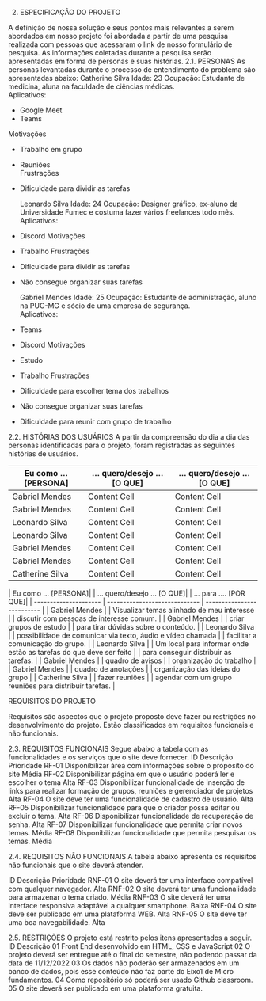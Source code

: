 2.	ESPECIFICAÇÃO DO PROJETO

A definição de nossa solução e seus pontos mais relevantes a serem abordados em nosso projeto foi abordada a partir de uma pesquisa realizada com pessoas que acessaram o link de nosso formulário de pesquisa. As informações coletadas durante a pesquisa serão apresentadas em forma de personas e suas histórias.
2.1.	PERSONAS
As personas levantadas durante o processo de entendimento do problema são apresentadas abaixo:
 	Catherine Silva
	Idade: 23
Ocupação: Estudante de medicina, aluna na faculdade de ciências médicas. 	
Aplicativos:
* Google Meet
* Teams
 
Motivações
* Trabalho em grupo
* Reuniões	
Frustrações
* Dificuldade para dividir as tarefas	 
 
  	Leonardo Silva
	Idade: 24
Ocupação: Designer gráfico, ex-aluno da Universidade Fumec e costuma fazer vários freelances todo mês.  	
Aplicativos:
* Discord
Motivações
* Trabalho
Frustrações
* Dificuldade para dividir as tarefas
* Não consegue organizar suas tarefas	

  	Gabriel Mendes
	Idade: 25
Ocupação: Estudante de administração, aluno na PUC-MG e sócio de uma empresa de segurança.	
Aplicativos:
* Teams
* Discord
Motivações
* Estudo
* Trabalho
Frustrações
* Dificuldade para escolher tema dos trabalhos
* Não consegue organizar suas tarefas
* Dificuldade para reunir com grupo de trabalho	
 
2.2.	HISTÓRIAS DOS USUÁRIOS
A partir da compreensão do dia a dia das personas identificadas para o projeto, foram registradas as seguintes histórias de usuários.

| Eu como …  [PERSONA]  | … quero/desejo …    [O QUE] |  … quero/desejo …    [O QUE] |
| --------------------- | --------------------------- | ---------------------------- |
| Gabriel Mendes | Content Cell  | Content Cell  |
| Gabriel Mendes | Content Cell  | Content Cell  |
| Leonardo Silva | Content Cell  | Content Cell  |
| Leonardo Silva | Content Cell  | Content Cell  |
| Gabriel Mendes | Content Cell  | Content Cell  |
| Gabriel Mendes | Content Cell  | Content Cell  |
| Catherine Silva | Content Cell  | Content Cell  |
 
| Eu como …  [PERSONA]| | … quero/desejo …    [O QUE]| 	| … para ....       [POR QUE]| 
| --------------------- | ----------------------------- | -------------------------- | 
| Gabriel Mendes | 	| Visualizar temas alinhado de meu interesse | 	| discutir com pessoas de interesse comum. | 
| Gabriel Mendes | 	| criar grupos de estudo | 	| para tirar dúvidas sobre o conteúdo. | 
| Leonardo Silva | 	| possibilidade de comunicar via texto, áudio e vídeo chamada | 	| facilitar a comunicação do grupo. | 
| Leonardo Silva | 	| Um local para informar onde estão as tarefas do que deve ser feito | 	| para conseguir distribuir as tarefas. | 
| Gabriel Mendes | 	| quadro de avisos | 	| organização do trabalho | 
| Gabriel Mendes | 	| quadro de anotações | 	| organização das ideias do grupo | 
| Catherine Silva | 	| fazer reuniões | 	| agendar com um grupo reuniões para distribuir tarefas. | 


REQUISITOS DO PROJETO

Requisitos são aspectos que o projeto proposto deve fazer ou restrições no desenvolvimento do projeto. Estão classificados em requisitos funcionais e não funcionais.

2.3.	REQUISITOS FUNCIONAIS
Segue abaixo a tabela com as funcionalidades e os serviços que o site deve fornecer.
ID	Descrição	Prioridade
RF-01	Disponibilizar área com informações sobre o propósito do site	Média
RF-02	Disponibilizar página em que o usuário poderá ler e escolher o tema	Alta
RF-03	Disponibilizar funcionalidade de inserção de links para realizar formação de grupos, reuniões e gerenciador de projetos	Alta
RF-04	O site deve ter uma funcionalidade de cadastro de usuário.	Alta
RF-05	Disponibilizar funcionalidade para que o criador possa editar ou excluir o tema.	Alta
RF-06	Disponibilizar funcionalidade de recuperação de senha.	Alta
RF-07	Disponibilizar funcionalidade que permita criar novos temas.	Média
RF-08	Disponibilizar funcionalidade que permita pesquisar os temas.	Média

2.4.	REQUISITOS NÃO FUNCIONAIS
A tabela abaixo apresenta os requisitos não funcionais que o site deverá atender.

ID	Descrição	Prioridade
RNF-01	O site deverá ter uma interface compatível com qualquer navegador.	Alta
RNF-02	O site deverá ter uma funcionalidade para armazenar o tema criado.	Média
RNF-03	O site deverá ter uma interface responsiva adaptável a qualquer smartphone.	Baixa
RNF-04	O site deve ser publicado em uma plataforma WEB.	Alta
RNF-05	O site deve ter uma boa navegabilidade.	Alta

2.5.	RESTRIÇÕES
O projeto está restrito pelos itens apresentados a seguir.
ID	Descrição
01	Front End desenvolvido em HTML, CSS e JavaScript
02	O projeto deverá ser entregue até o final do semestre, não podendo passar da data de 11/12/2022
03	Os dados não poderão ser armazenados em um banco de dados, pois esse conteúdo não faz parte do Eixo1 de Micro fundamentos.
04	Como repositório só poderá ser usado Github classroom.
05	O site deverá ser publicado em uma plataforma gratuita.

